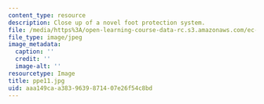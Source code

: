 ```yaml
---
content_type: resource
description: Close up of a novel foot protection system.
file: /media/https%3A/open-learning-course-data-rc.s3.amazonaws.com/ec-s06-design-for-demining-spring-2007/aaa149caa3839639871407e26f54c8bd_ppe11.jpg
file_type: image/jpeg
image_metadata:
  caption: ''
  credit: ''
  image-alt: ''
resourcetype: Image
title: ppe11.jpg
uid: aaa149ca-a383-9639-8714-07e26f54c8bd
---
```

